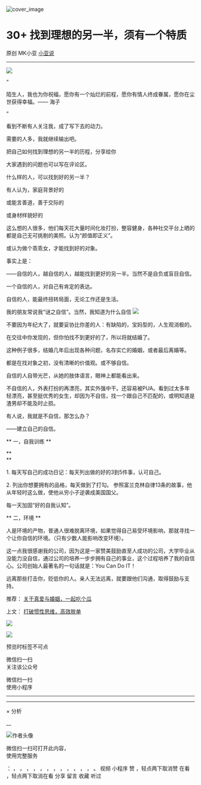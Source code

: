 ![cover_image](https://mmbiz.qlogo.cn/mmbiz_jpg/A8SKDch4cJEePAxkmaGPHSSL6efiaqmvgOvyOWcUWKOoYmgAA46DibjoT0eXIkAThjH8dNLRd5Jx07AAD9G5ibYyA/0?wx_fmt=jpeg)

#  30+ 找到理想的另一半，须有一个特质

原创  MK小亚  [ 小亚说 ](javascript:void\(0\);)

__ _ _ _ _

![](https://mmbiz.qpic.cn/mmbiz_jpg/A8SKDch4cJEePAxkmaGPHSSL6efiaqmvg62QQjCMqeeLcvaXXhQP1AyZ2xPFsXfk3pGiccew4OutY9bjUAGPKYCA/640?wx_fmt=jpeg)

  
“

陌生人，我也为你祝福，愿你有一个灿烂的前程，愿你有情人终成眷属，愿你在尘世获得幸福。—— 海子

”  

看到不断有人关注我，成了写下去的动力。

  

需要的人多，我就继续输出吧。

  

把自己如何找到理想的另一半的历程，分享给你

  

大家遇到的问题也可以写在评论区。

  

什么样的人，可以找到好的另一半？

  

有人认为，家庭背景好的

  

或能言善道，善于交际的

  

或身材样貌好的

  

这么想的人很多，他们每天花大量时间化妆打扮，整容健身，各种社交平台上晒的都是自己无可挑剔的美照。认为“颜值即正义”。

  

或认为做个乖乖女，才能找到好的对象。

  

事实上是：

——自信的人，越自信的人，越能找到更好的另一半。当然不是自负或盲目自信。

  

一个自信的人，对自己有肯定的表达。

  

自信的人，能最终扭转局面，无论工作还是生活。

  

我的朋友常说我“谜之自信”。当然，我知道为什么自信
![](https://mmbiz.qpic.cn/mmbiz_png/A8SKDch4cJEePAxkmaGPHSSL6efiaqmvgZynuXlckshjTaAibxD8ciaKN2TyOCzicTrUbib7xgDBM2lA0ZVnicX3R04A/640?wx_fmt=png)

  

不要因为年纪大了，就要妥协比你差的人：有缺陷的，宝妈型的，人生观消极的。

  

在交往中你发现的，但你怕找不到更好的了，所以将就结婚了。

  

这种例子很多，结婚几年后出现各种问题，名存实亡的婚姻，或者最后离婚等。

  

都是在找对象之初，没有清晰的价值观。或不够自信。

  

自信的人自带光芒，从她的肢体语言，眼神上都能看出来。

  

不自信的人，外表打扮的再漂亮，其实外强中干。还容易被PUA。看到过太多年轻漂亮，甚至挺优秀的女生，却因为不自信，找一个跟自己不匹配的，或明知道是渣男却不能及时止损。

  

有人说，我就是不自信，那怎么办？

  

——建立自己的自信。

  

** 一，自我训练  **

**  
**

1\. 每天写自己的成功日记：每天列出做的好的3到5件事，认可自己。

  

2\. 列出你想要拥有的品格，每天做到了打勾。  参照富兰克林自律13条的故事，他从年轻时这么做，使他从穷小子逆袭成美国国父。

  

每一天加固“好的自我认知”。

  

** 二，环境  **

  

人是环境的产物，普通人很难脱离环境，如果觉得自己易受环境影响，那就寻找一个让你自信的环境。（只有少数人能影响改变环境）。

  

这一点我很感谢我的公司，因为这是一家赞美鼓励直至人成功的公司，大学毕业从没能力没自信，通过公司的培养一步步拥有自己的事业，这个过程培养了我的自信心。公司创始人最著名的一句话就是：You
Can Do IT！

  

远离那些打击你，贬低你的人。亲人无法远离，就要跟他们沟通，取得鼓励与支持。

  

推荐： [ 关于真爱与婚姻，一起吃个瓜
](http://mp.weixin.qq.com/s?__biz=MzUxNDAwNTk0MQ==&mid=2247484171&idx=1&sn=1eb5657773f32102438d67562073d66b&chksm=f94dcdd1ce3a44c78f29e31ccb783af8e6e526f1664dba48931799198b02a69f9c3e6e28dbb3&scene=21#wechat_redirect)  

上文： [ 打破惯性思维，高效脱单
](http://mp.weixin.qq.com/s?__biz=MzUxNDAwNTk0MQ==&mid=2247484458&idx=1&sn=95a586e8cf968a6d0a6019407459d51a&chksm=f94dcaf0ce3a43e60b5ac750dac1c59037ac852e5a11c1f7dcedb845767ae8ac293067bec010&scene=21#wechat_redirect)

![](https://mmbiz.qpic.cn/mmbiz_gif/b96CibCt70iaZ7Bia3Wm91cEuWhERXfCYjTia9tf7aMjVBNRETSa2NpGjCV6tyNvgCLos8LBgwEgxcwaIw8zdOsG7A/640?wx_fmt=gif)

![](https://mmbiz.qpic.cn/mmbiz_jpg/A8SKDch4cJEicCnqTxiatgGquhIicZ1wJ1Dth5YOOzoYV7U4N3HmiaO0vVAzjOpBVdtF0gnL632Fc7HqiaDmgveQDEw/640?wx_fmt=jpeg)

  

  

  

预览时标签不可点

微信扫一扫  
关注该公众号



微信扫一扫  
使用小程序

****



****



×  分析

__

![作者头像](http://mmbiz.qpic.cn/mmbiz_png/A8SKDch4cJE0KicTMyrVCx3VLqEgic5sJ1V5QeGZTibG9GLZlSCXSj5ByXNkib5PBrZVMkI41KKxgwE1K9gfypUeRg/0?wx_fmt=png)

微信扫一扫可打开此内容，  
使用完整服务

：  ，  ，  ，  ，  ，  ，  ，  ，  ，  ，  ，  ，  。  视频  小程序  赞  ，轻点两下取消赞  在看  ，轻点两下取消在看
分享  留言  收藏  听过

